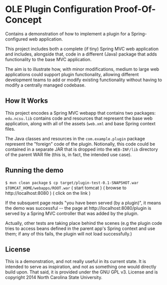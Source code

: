 OLE Plugin Configuration Proof-Of-Concept
==========================================

Contains a demonstration of how to implement a plugin for a Spring-configured
web application.

This project includes both a complete (if tiny) Spring MVC web application and includes,
 alongside that, code in a different (Java) package that adds functionality to the base
 MVC application.

The aim is to illustrate how, with minor modifications, medium to large web applications
could support plugin functionality, allowing different development teams to add or
modify existing functionality without having to modify a centrally managed codebase.

How It Works
------------

This project encodes a Spring MVC webapp that contains two packages: `edu.ncsu.lib` contains
code and resources that represent the base web application, along with all of the assets (`web.xml`
and base Spring context files.

The Java classes and resources in the `com.example.plugin` package represent the "foreign" code
of the plugin.  Notionally, this code could be contained in a separate JAR that is dropped into
the `WEB-INF/lib` directory of the parent WAR file (this is, in fact, the intended use case).


Running the demo
----------------
`$ mvn clean package`
`$ cp target/plugin-test-0.1-SNAPSHOT.war $TOMCAT_HOME/webapps/ROOT.war`
( start tomcat )
( browse to http://localhost:8080 )
( click on the link  )

If the subsquent page reads "you have been served (by a plugin)", it means the demo was successful -- the
page at http://localhost:8080/plugin is served by a Spring MVC controller that was added by the plugin.

Actually, other tests are taking place behind the scenes (e.g the plugin code tries to access beans defined
in the parent app's Spring context and use them; if any of this fails, the plugin will not load successfully.)

License
-------

This is a demonstration, and not really useful in its current state.  It is intended to
serve as inspiration, and not as something one would directly build upon.  That said, it is provided
under the GNU GPL v3. License and is copyright 2014 North Carolina State University.